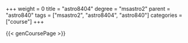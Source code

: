 +++
weight = 0
title = "astro8404"
degree = "msastro2"
parent = "astro840"
tags = ["msastro2", "astro8404", "astro840"]
categories = ["course"]
+++

{{< genCoursePage >}}
